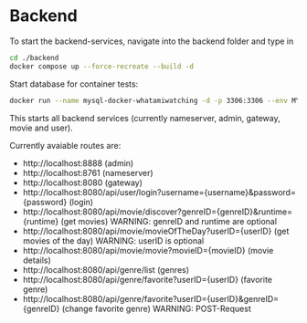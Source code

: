 # Backend

To start the backend-services, navigate into the backend folder and type in

```bash
cd ./backend
docker compose up --force-recreate --build -d
```

Start database for container tests:

```bash
docker run --name mysql-docker-whatamiwatching -d -p 3306:3306 --env MYSQL_ROOT_USERNAME=root --env MYSQL_ROOT_PASSWORD=secret --env MYSQL_DATABASE=whatamiwatching -v C:\\Users\nikla\Documents\GitProjects\SE4\whatamiwatching\backend\database\create.sql:/docker-entrypoint-initdb.d/1.sql mysql:8.0
```

This starts all backend services (currently nameserver, admin, gateway, movie and user).

Currently avaiable routes are:

- http://localhost:8888 (admin)
- http://localhost:8761 (nameserver)
- http://localhost:8080 (gateway)
- http://localhost:8080/api/user/login?username={username}&password={password} (login)
- http://localhost:8080/api/movie/discover?genreID={genreID}&runtime={runtime} (get movies) WARNING: genreID and runtime are optional
- http://localhost:8080/api/movie/movieOfTheDay?userID={userID} (get movies of the day) WARNING: userID is optional
- http://localhost:8080/api/movie/movie?movieID={movieID} (movie details)
- http://localhost:8080/api/genre/list (genres)
- http://localhost:8080/api/genre/favorite?userID={userID} (favorite genre)
- http://localhost:8080/api/genre/favorite?userID={userID}&genreID={genreID} (change favorite genre) WARNING: POST-Request
